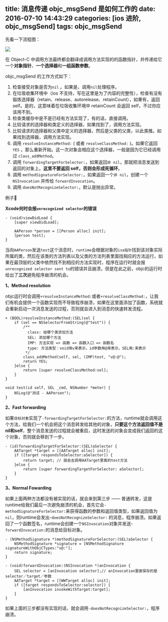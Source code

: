 title: 消息传递 objc_msgSend 是如何工作的
date: 2016-07-10 14:43:29
categories: [ios 进阶, objc_msgSend]
tags: objc_msgSend
---

先看一下流程图：

<!-- more -->

![](../../../../images/objc_msgSend流程.png)

在 Object-C 中调用方法最终都会翻译成调用方法实现的的函数指针，并传递给它一个**对象指针**、**一个选择器**和**一组函数参数**。

objc_msgSend 的工作方式如下：

1. 检查接受对象是否为``nil`` 。如果是，调用``nil``处理程序。
2. 在垃圾收集环境中（ios 不支持，写在这里是为了内容的完整性），检查有没有锻炼选择器（retain、release、autorelease、retainCount），如果有，返回 self。是的，这意味着在垃圾收集环境中 retainCount 会返回 self，不过你应该用不到。
3. 检查类缓存中是不是已经有方法实现了，有的话，直接调用。
4. 比较请求的选择器和类定义的选择器，如果找到了，调用方法实现。
5. 比较请求的选择器和父类中定义的选择器，然后是父类的父类，以此类推。如果找到选择器，调用方法实现。
6. 调用 ``resolveInstanceMethod:`` ( 或者 ``resolveClassMethod:`` )。如果它返回 ``YES`` ，那么重新开始。这一次对象会相应这个选择器，一般是因为它已经调用过 ``class_addMethod``。
7. 调用 ``forwardingTargetForSelector:``，如果返回``非 nil``，那就把消息发送到返回的对象上。**这里不要返回 self，否则会形成死循环**。
8. 调用 ``methodSignatureForSelector:``，如果返回一个``非 nil``，创建一个 ``NSInvocation`` 并传给 ``forwardInvocation``。
9. 调用 ``doesNotRecognizeSelector:``，默认是抛出异常。


例子🌰

**Xcode何时会报``unrecognized selector``的错误**

```
- (void)viewDidLoad {
    [super viewDidLoad];
    
    AAPerson *person = [[Person alloc] init];
    [person test];
}

```
当向``AAPerson``发送``test``这个消息时，``runtime``会根据对象的``isa指针``找到该对象实际所属的类，然后在该类的方法列表以及父类的方法列表里面找相应的方法运行，如果在最顶层的父类中依然找不到相应的方法实现时，程序在运行时就会报``unrecognized selector sent to``的错误并且崩溃，但是在此之前，objc的运行时给出了**三次**避免程序崩溃的机会。

 **1、Method resolution**

objc运行时会调用``+resolveInstanceMethod:``或者``+resolveClassMethod:``，让我们有机会提供一个函数实现而不导致程序崩溃，如果在这里面添加了函数，系统就会重新启动一次消息发送的过程，否则就会进入到消息的快速转发流程。

```
+ (BOOL)resolveInstanceMethod:(SEL)sel {
    if (sel == NSSelectorFromString(@"test")) {
        /**
          class: 给哪个类添加方法
          SEL: 添加哪个方法
          IMP: 方法实现 => 函数 => 函数入口 => 函数名
          type: 方法类型：void用v来表示，id参数用@来表示，SEL用:来表示
         */
        class_addMethod(self, sel, (IMP)test, "v@:@");
        return YES;
    }else {
        return [super resolveClassMethod:sel];
    }
}

void test(id self, SEL _cmd, NSNumber *meter) {
    NSLog(@"测试 - AAPerson");
}

```

**2、Fast forwarding**

如果``目标对象``实现了``-forwardingTargetForSelector:``的方法，runtime就会调用这个方法，给我们一个机会把这个消息转发给其他的对象，**只要这个方法返回值不是nil和self**，整个消息发送的过程就会被重启，这时发送的对象会变成我们返回的这个对象，否则就会移到下一步。

```
- (id)forwardingTargetForSelector:(SEL)aSelector {
    AATarget *target = [[AATarget alloc] init];
    if ([target respondsToSelector:aSelector]) {
        return target; // 就会去调用AATarget里面的test方法
    }else {
        return [super forwardingTargetForSelector: aSelector];
    }
}
```

**3、Normal Fowarding**

如果上面两种方法都没有被实现的话，就会来到第三步 —— 普通转发，这是runtime给我们最后一次避免崩溃的机会，首先它会``-methodSignatureForSelector:``来获得函数的参数和返回值类型，如果返回值为``nil``，则runtime会发出-``doesNotRecognizeSelector:`` 的消息，程序崩溃。如果返回了一个函数签名，runtime会创建一个``NSInvocation``对象并发送-``forwardInvocation:``的消息给目标对象。

```
- (NSMethodSignature *)methodSignatureForSelector:(SEL)aSelector {
    NSMethodSignature *signature = [NSMethodSignature signatureWithObjCTypes:"v@:"];
    return signature;
}

- (void)forwardInvocation:(NSInvocation *)anInvocation {
    SEL selector = [anInvocation selector];// anInvocation里面保存的是selector／target／参数
    AATarget *target = [[WWTarget alloc] init];
    if ([target respondsToSelector:selector]) {
        [anInvocation invokeWithTarget:target];
    }    
}

```
如果上面的三步都没有实现的话，就会调用``-doesNotRecognizeSelector:``，程序崩溃。
